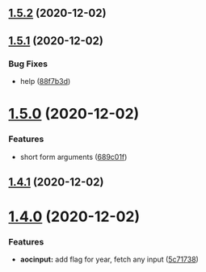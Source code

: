 ## [1.5.2](https://github.com/dds/aoc2020/compare/v1.5.1...v1.5.2) (2020-12-02)



## [1.5.1](https://github.com/dds/aoc2020/compare/v1.5.0...v1.5.1) (2020-12-02)


### Bug Fixes

* help ([88f7b3d](https://github.com/dds/aoc2020/commit/88f7b3d4149ebb43e366543085ff15d7602f79e2))



# [1.5.0](https://github.com/dds/aoc2020/compare/v1.4.1...v1.5.0) (2020-12-02)


### Features

* short form arguments ([689c01f](https://github.com/dds/aoc2020/commit/689c01f87e11c5015beb591baaa3bf0cbd721e9d))



## [1.4.1](https://github.com/dds/aoc2020/compare/v1.4.0...v1.4.1) (2020-12-02)



# [1.4.0](https://github.com/dds/aoc2020/compare/v1.3.7...v1.4.0) (2020-12-02)


### Features

* **aocinput:** add flag for year, fetch any input ([5c71738](https://github.com/dds/aoc2020/commit/5c71738762ebea156c0d78d83d208ad1fb9cda1b))



